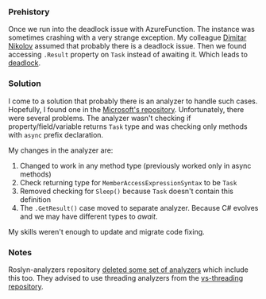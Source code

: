 
### Prehistory
Once we run into the deadlock issue with AzureFunction. The instance was sometimes crashing with a very strange exception. My colleague [Dimitar Nikolov](https://www.linkedin.com/in/dimitar-nikolov-10117689/) assumed that probably there is a deadlock issue. Then we found accessing `.Result` property on `Task` instead of awaiting it. Which leads to [deadlock](https://blog.stephencleary.com/2012/07/dont-block-on-async-code.html).

### Solution
I come to a solution that probably there is an analyzer to handle such cases. Hopefully, I found one in the [Microsoft's repository](https://github.com/dotnet/roslyn-analyzers/blob/f85fdc4c3dd6551f4a50d4d2968510d9286b6fdd/src/Unfactored/AsyncPackage/AsyncPackage/BlockingAsyncAnalyzer.cs). Unfortunately, there were several problems. The analyzer wasn't checking if property/field/variable returns `Task` type and was checking only methods with `async` prefix declaration.

My changes in the analyzer are:
1. Changed to work in any method type (previously worked only in async methods)
2. Check returning type for `MemberAccessExpressionSyntax` to be `Task`
3. Removed checking for `Sleep()` because `Task` doesn't contain this definition
4. The `.GetResult()` case moved to separate analyzer. Because C# evolves and we may have different types to *await*.

My skills weren't enough to update and migrate code fixing.

### Notes
Roslyn-analyzers repository [deleted some set of analyzers](https://github.com/dotnet/roslyn-analyzers/commit/9f3b2f47ca681c72df84b815e97b6e674cc5d34a) which include this too. They advised to use threading analyzers from the [vs-threading repository](https://github.com/Microsoft/vs-threading/tree/master/src/Microsoft.VisualStudio.Threading.Analyzers).